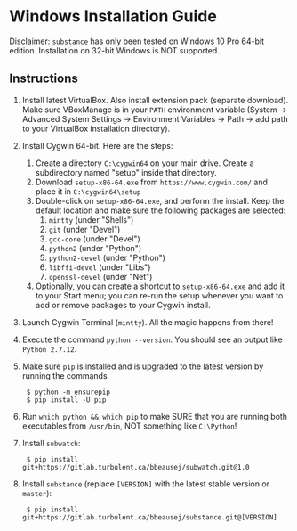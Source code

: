 # Windows Installation Guide

Disclaimer: `substance` has only been tested on Windows 10 Pro 64-bit edition.
Installation on 32-bit Windows is NOT supported.

## Instructions

1. Install latest VirtualBox. Also install extension pack (separate download).
   Make sure VBoxManage is in your `PATH` environment variable (System ->
   Advanced System Settings -> Environment Variables -> Path -> add path to
   your VirtualBox installation directory).
2. Install Cygwin 64-bit. Here are the steps:
   1. Create a directory `C:\cygwin64` on your main drive. Create a subdirectory
      named "setup" inside that directory.
   2. Download `setup-x86-64.exe` from `https://www.cygwin.com/` and place it in
      `C:\cygwin64\setup`
   3. Double-click on `setup-x86-64.exe`, and perform the install. Keep the
      default location and make sure the following packages are selected:
      1. `mintty` (under "Shells")
      2. `git` (under "Devel")
      3. `gcc-core` (under "Devel")
      4. `python2` (under "Python")
      5. `python2-devel` (under "Python")
      6. `libffi-devel` (under "Libs")
      7. `openssl-devel` (under "Net")
   4. Optionally, you can create a shortcut to `setup-x86-64.exe` and add it to
      your Start menu; you can re-run the setup whenever you want to add or
      remove packages to your Cygwin install.
2. Launch Cygwin Terminal (`mintty`). All the magic happens from there!
3. Execute the command `python --version`. You should see an output like `Python 2.7.12`.
4. Make sure `pip` is installed and is upgraded to the latest version by running
   the commands

        $ python -m ensurepip
        $ pip install -U pip

5. Run `which python && which pip` to make SURE that you are running both
   executables from `/usr/bin`, NOT something like `C:\Python`!
6. Install `subwatch`:

        $ pip install git+https://gitlab.turbulent.ca/bbeausej/subwatch.git@1.0

7. Install `substance` (replace `[VERSION]` with the latest stable version or `master`):

        $ pip install git+https://gitlab.turbulent.ca/bbeausej/substance.git@[VERSION]

